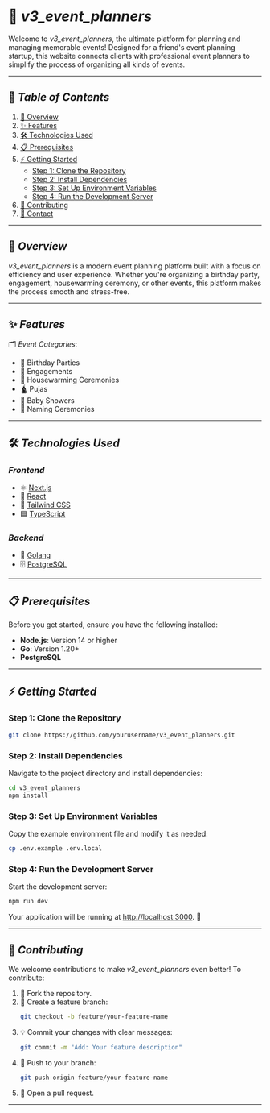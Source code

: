 # 🎉 *v3_event_planners*

Welcome to *v3_event_planners*, the ultimate platform for planning and managing memorable events! Designed for a friend's event planning startup, this website connects clients with professional event planners to simplify the process of organizing all kinds of events.

---

## 🌟 *Table of Contents*
1. [🚀 Overview](#-overview)
2. [✨ Features](#-features)
3. [🛠 Technologies Used](#-technologies-used)
4. [📋 Prerequisites](#-prerequisites)
5. [⚡ Getting Started](#-getting-started)
    - [Step 1: Clone the Repository](#step-1-clone-the-repository)
    - [Step 2: Install Dependencies](#step-2-install-dependencies)
    - [Step 3: Set Up Environment Variables](#step-3-set-up-environment-variables)
    - [Step 4: Run the Development Server](#step-4-run-the-development-server)
6. [🤝 Contributing](#-contributing)
7. [📧 Contact](#-contact)

---

## 🚀 *Overview*
*v3_event_planners* is a modern event planning platform built with a focus on efficiency and user experience. Whether you're organizing a birthday party, engagement, housewarming ceremony, or other events, this platform makes the process smooth and stress-free.

---

## ✨ *Features*
🗂 *Event Categories*:
- 🎂 Birthday Parties
- 💍 Engagements
- 🏡 Housewarming Ceremonies
- 🛕 Pujas
- 👶 Baby Showers
- 🍼 Naming Ceremonies

---

## 🛠 *Technologies Used*
### *Frontend*
- ⚛ [Next.js](https://nextjs.org/)
- 🎨 [React](https://reactjs.org/)
- 🌈 [Tailwind CSS](https://tailwindcss.com/)
- 🟦 [TypeScript](https://www.typescriptlang.org/)

### *Backend*
- 🚀 [Golang](https://go.dev/)
- 🗄 [PostgreSQL](https://www.postgresql.org/)

---

## 📋 *Prerequisites*
Before you get started, ensure you have the following installed:
- **Node.js**: Version 14 or higher
- **Go**: Version 1.20+
- **PostgreSQL**

---

## ⚡ *Getting Started*

### Step 1: Clone the Repository
```bash
git clone https://github.com/yourusername/v3_event_planners.git
```

### Step 2: Install Dependencies
Navigate to the project directory and install dependencies:
```bash
cd v3_event_planners
npm install
```

### Step 3: Set Up Environment Variables
Copy the example environment file and modify it as needed:
```bash
cp .env.example .env.local
```

### Step 4: Run the Development Server
Start the development server:
```bash
npm run dev
```

Your application will be running at [http://localhost:3000](http://localhost:3000). 🎉

---

## 🤝 *Contributing*
We welcome contributions to make *v3_event_planners* even better! To contribute:
1. 🍴 Fork the repository.
2. 🌿 Create a feature branch:
   ```bash
   git checkout -b feature/your-feature-name
   ```
3. 💡 Commit your changes with clear messages:
   ```bash
   git commit -m "Add: Your feature description"
   ```
4. 🚀 Push to your branch:
   ```bash
   git push origin feature/your-feature-name
   ```
5. 🔄 Open a pull request.

---


